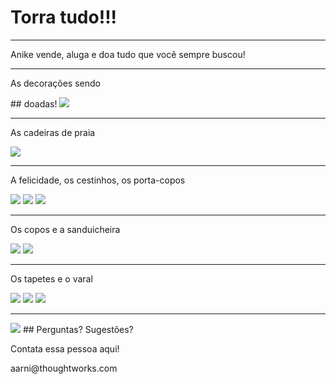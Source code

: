 # Torra tudo!!!
<hr />
<p class="subtitle">Anike vende, aluga e doa tudo que você sempre buscou!</p>

---

<p class="subtitle">As decorações sendo</p>
## doadas!
<img src="pictures/chevron-down.png" class="icon" />

----

<p class="subtitle">As cadeiras de praia</p>
<img src="pictures/cadeiras.JPG" />

----

<p class="subtitle">A felicidade, os cestinhos, os porta-copos</p>
<img src="pictures/decoracao1.JPG" class="picture large-picture" />
<img src="pictures/decoracao2.JPG" class="picture large-picture" />
<img src="pictures/decoracao3.JPG" class="picture large-picture" />

----

<p class="subtitle">Os copos e a sanduicheira</p>
<img src="pictures/copos.jpg" class="picture large-picture" />
<img src="pictures/sanduicheira.jpg" class="picture large-picture" />

----

<p class="subtitle">Os tapetes e o varal</p>
<img src="pictures/tapetes.jpg" class="picture large-picture" />
<img src="pictures/varal.jpg" class="picture large-picture" />

<img src="pictures/chevron-right.png" class="icon" />

---

<img src="pictures/anike.jpeg" class="picture small-picture" />
## Perguntas? Sugestões?
<p class="subtitle">Contata essa pessoa aqui!</p>
<p class="subtitle">aarni@thoughtworks.com</p>
